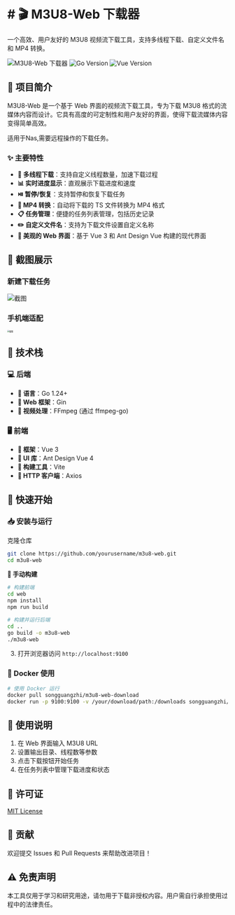 # # 🎬 M3U8-Web 下载器

一个高效、用户友好的 M3U8 视频流下载工具，支持多线程下载、自定义文件名和 MP4 转换。

![M3U8-Web 下载器](https://img.shields.io/badge/M3U8--Web-下载器-brightgreen)
![Go Version](https://img.shields.io/badge/Go-1.24+-blue)
![Vue Version](https://img.shields.io/badge/Vue-3.4+-green)

## 📝 项目简介

M3U8-Web 是一个基于 Web 界面的视频流下载工具，专为下载 M3U8 格式的流媒体内容而设计。它具有高度的可定制性和用户友好的界面，使得下载流媒体内容变得简单高效。

适用于Nas,需要远程操作的下载任务。

### ✨ 主要特性

- **🚀 多线程下载**：支持自定义线程数量，加速下载过程
- **📊 实时进度显示**：直观展示下载进度和速度
- **⏯️ 暂停/恢复**：支持暂停和恢复下载任务
- **🎥 MP4 转换**：自动将下载的 TS 文件转换为 MP4 格式
- **📋 任务管理**：便捷的任务列表管理，包括历史记录
- **✏️ 自定义文件名**：支持为下载文件设置自定义名称
- **🎨 美观的 Web 界面**：基于 Vue 3 和 Ant Design Vue 构建的现代界面

## 📸 截图展示

### 新建下载任务

![截图](https://md-server.oss-cn-guangzhou.aliyuncs.com/images/1747722378057.png)

### 手机端适配

<img src="https://md-server.oss-cn-guangzhou.aliyuncs.com/images/7bc2d7fad00c55653e8b1b7cb14bc79b.jpg" alt="截图" style="zoom:30%;" />

## 🔧 技术栈

### 💻 后端

- **🔹 语言**：Go 1.24+
- **🔹 Web 框架**：Gin
- **🔹 视频处理**：FFmpeg (通过 ffmpeg-go)

### 🖥️ 前端

- **🔸 框架**：Vue 3
- **🔸 UI 库**：Ant Design Vue 4
- **🔸 构建工具**：Vite
- **🔸 HTTP 客户端**：Axios

## 🚀 快速开始

### 📥 安装与运行

克隆仓库

```sh
git clone https://github.com/yourusername/m3u8-web.git
cd m3u8-web
```

**🔨 手动构建**

```sh
# 构建前端
cd web
npm install
npm run build

# 构建并运行后端
cd ..
go build -o m3u8-web
./m3u8-web
```

3. 打开浏览器访问 `http://localhost:9100`

### 🐳 Docker 使用

```sh
# 使用 Docker 运行
docker pull songguangzhi/m3u8-web-download
docker run -p 9100:9100 -v /your/download/path:/downloads songguangzhi/m3u8-web-download
```

## 📖 使用说明

1. 在 Web 界面输入 M3U8 URL
2. 设置输出目录、线程数等参数
3. 点击下载按钮开始任务
4. 在任务列表中管理下载进度和状态

## 📄 许可证

[MIT License](./LICENSE)

## 🤝 贡献

欢迎提交 Issues 和 Pull Requests 来帮助改进项目！

## ⚠️ 免责声明

本工具仅用于学习和研究用途，请勿用于下载非授权内容。用户需自行承担使用过程中的法律责任。
